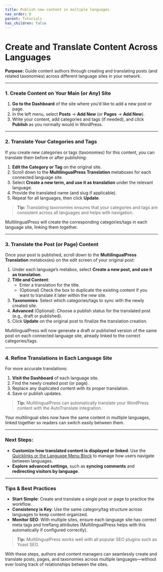 ```yaml
---
title: Publish new content in multiple languages
nav_order: 8
parent: Tutorials
has_children: false
---
```

# Create and Translate Content Across Languages

**Purpose:** Guide content authors through creating and translating posts (and related taxonomies) across different language sites in your network.

---

### 1. Create Content on Your Main (or Any) Site

1. **Go to the Dashboard** of the site where you’d like to add a new post or page.
2. In the left menu, select **Posts** → **Add New** (or **Pages** → **Add New**).
3. Write your content, add categories and tags (if needed), and click **Publish** as you normally would in WordPress.

---

### 2. Translate Your Categories and Tags

If you create new categories or tags (taxonomies) for this content, you can translate them before or after publishing:

1. **Edit the Category or Tag** on the original site.
2. Scroll down to the **MultilingualPress Translation** metaboxes for each connected language site.
3. Select **Create a new term, and use it as translation** under the relevant language.
4. Provide the translated name (and slug if applicable).
5. Repeat for all languages, then click **Update**.

> **Tip:** Translating taxonomies ensures that your categories and tags are consistent across all languages and helps with navigation.

MultilingualPress will create the corresponding categories/tags in each language site, linking them together.

---

### 3. Translate the Post (or Page) Content

Once your post is published, scroll down to the **MultilingualPress Translation** metabox(es) on the edit screen of your original post:

1. Under each language’s metabox, select **Create a new post, and use it as translation**.
2. **Title and Content**:
    - Enter a translation for the title.
    - (Optional) Check the box to duplicate the existing content if you want to translate it later within the new site.
3. **Taxonomies**: Select which categories/tags to sync with the newly created site.
4. **Advanced** (Optional): Choose a publish status for the translated post (e.g., draft or published).
5. Click **Update** on the original post to finalize the translation creation.

MultilingualPress will now generate a draft or published version of the same post on each connected language site, already linked to the correct categories/tags.

---

### 4. Refine Translations in Each Language Site

For more accurate translations:

1. **Visit the Dashboard** of each language site.
2. Find the newly created post (or page).
3. Replace any duplicated content with its proper translation.
4. Save or publish updates.

> **Tip:** MultilingualPress can automatically translate your WordPress content with the AutoTranslate integration.

Your multilingual sites now have the same content in multiple languages, linked together so readers can switch easily between them.

---

### **Next Steps:**

- **Customize how translated content is displayed or linked**: Use the [Quicklinks or the Language Menu Block](#) to manage how users navigate between languages.
- **Explore advanced settings**, such as **syncing comments** and **redirecting visitors by language**.

---

### **Tips & Best Practices**

- **Start Simple**: Create and translate a single post or page to practice the workflow.
- **Consistency is Key**: Use the same category/tag structure across languages to keep content organized.
- **Monitor SEO**: With multiple sites, ensure each language site has correct meta tags and hreflang attributes (MultilingualPress helps with this automatically if configured correctly).

> **Tip:** MultilingualPress works well with all popular SEO plugins such as Yoast SEO.

With these steps, authors and content managers can seamlessly create and translate posts, pages, and taxonomies across multiple languages—without ever losing track of relationships between the sites.
